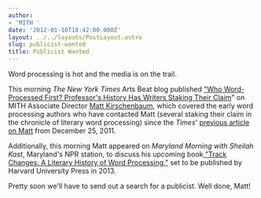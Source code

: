 ```yaml
---
author:
- 'MITH '
date: '2012-01-10T18:42:00.000Z'
layout: ../../layouts/PostLayout.astro
slug: publicist-wanted
title: Publicist Wanted
---
```


Word processing is hot and the media is on the trail.

This morning _The New York Times_ Arts Beat blog published ["Who Word-Processed First? Professor's History Has Writers Staking Their Claim](http://artsbeat.blogs.nytimes.com/2012/01/10/who-word-processed-first-professors-history-has-writers-staking-their-claim/?scp=2&sq=matthew%20kirschenbaum&st=cse)" on MITH Associate Director [Matt Kirschenbaum](//mkirschenbaum.wordpress.com/), which covered the early word processing authors who have contacted Matt (several staking their claim in the chronicle of literary word processing) since the _Times_' [previous article on Matt](https://www.nytimes.com/2011/12/26/books/a-literary-history-of-word-processing.html?scp=1&sq=matthew%20kirschenbaum&st=cse) from December 25, 2011.

Additionally, this morning Matt appeared on _Maryland Morning with Sheilah Kast_, Maryland's NPR station, to discuss his upcoming book[ "Track Changes: A Literary History of Word Processing,"](https://mkirschenbaum.wordpress.com/2011/04/10/track-changes/) set to be published by Harvard University Press in 2013.

Pretty soon we'll have to send out a search for a publicist. Well done, Matt!